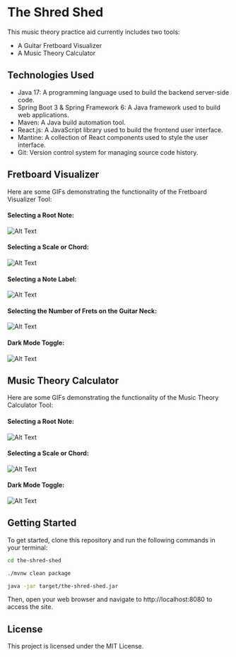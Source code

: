# The Shred Shed
This music theory practice aid currently includes two tools: 
- A Guitar Fretboard Visualizer
- A Music Theory Calculator

## Technologies Used
- Java 17: A programming language used to build the backend server-side code.
- Spring Boot 3 & Spring Framework 6: A Java framework used to build web applications.
- Maven: A Java build automation tool.
- React.js: A JavaScript library used to build the frontend user interface.
- Mantine: A collection of React components used to style the user interface.
- Git: Version control system for managing source code history.

## Fretboard Visualizer
Here are some GIFs demonstrating the functionality of the Fretboard Visualizer Tool:

#### Selecting a Root Note:
![Alt Text](https://media.giphy.com/media/v1.Y2lkPTc5MGI3NjExNDdlZDVkNjc3ZmQ2YWQ4Y2Q2ZTU1ZTNlMGE5OWVmNzNhYjllNGNlNSZjdD1n/W0zTDzSTeesU7MJdIH/giphy.gif)

#### Selecting a Scale or Chord:
![Alt Text](https://media.giphy.com/media/v1.Y2lkPTc5MGI3NjExNmZjZjQ5N2NiMTJmODQzZDE2Y2QzZjJkNTljZmU4MzA2Y2E1MWQ0OCZjdD1n/NNV9fpuiwBI2UZNqgJ/giphy.gif)

#### Selecting a Note Label:
![Alt Text](https://media.giphy.com/media/v1.Y2lkPTc5MGI3NjExMzQ1NjdhYTlhMDIxN2E2MDhhMWY5MTViMjhkNDQ1ZjU2NjQxMDFjZiZjdD1n/zCtvjxUrL53PtvKVeM/giphy.gif)

#### Selecting the Number of Frets on the Guitar Neck:
![Alt Text](https://media.giphy.com/media/v1.Y2lkPTc5MGI3NjExYWVlZjY0ZDIzOTc1OGUyMzYzNzc3ZjA2ZTA1NTQ1ODVhZTk4Y2I3ZCZjdD1n/nnzRD0D5DqsCnpTIud/giphy.gif)

#### Dark Mode Toggle:
![Alt Text](https://media.giphy.com/media/v1.Y2lkPTc5MGI3NjExYTY2NmEzNWEzNTNkMmNmNDk0N2E4OTFjM2E3YWNjYjJkZDliYzNjMyZjdD1n/nz4iBdD6Lgvh4AJBSN/giphy.gif)

## Music Theory Calculator
Here are some GIFs demonstrating the functionality of the Music Theory Calculator Tool:

#### Selecting a Root Note:
![Alt Text](https://media.giphy.com/media/v1.Y2lkPTc5MGI3NjExZmI5YWE2MDEzYzJhN2EwOTljMzIxNWUxMDRmMmQ2NjNhZGQzYTc4YiZjdD1n/YhGW7mSwVy6DfqEw4b/giphy.gif)

#### Selecting a Scale or Chord:
![Alt Text](https://media.giphy.com/media/v1.Y2lkPTc5MGI3NjExMGMxNWJjYThjNzI4NzM1MGVkNjRjNjE5MWNjMDdmMGM5NmQwMGRhMCZjdD1n/8a1OMQqJ5y5pLTaGsF/giphy.gif)

#### Dark Mode Toggle:
![Alt Text](https://media.giphy.com/media/v1.Y2lkPTc5MGI3NjExMzg3OTkwYzI4Mzk2N2E3ZTE0MGMwZTE5YWI0YzJiMGVkNjg0NThjMyZjdD1n/fn1dOjnqa52lJu2ABB/giphy.gif)

## Getting Started
To get started, clone this repository and run the following commands in your terminal:

```bash
cd the-shred-shed
```
```bash
./mvnw clean package
```
```bash
java -jar target/the-shred-shed.jar
```

Then, open your web browser and navigate to http://localhost:8080 to access the site.

## License
This project is licensed under the MIT License.